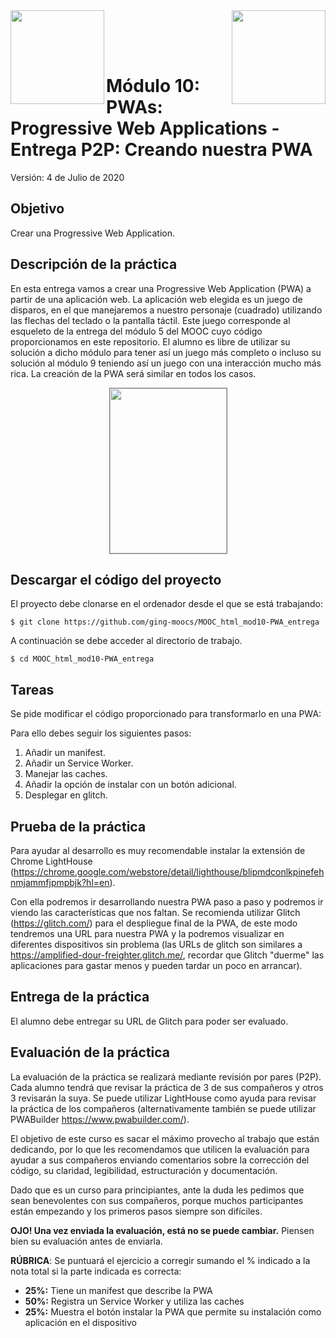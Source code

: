 <img  align="left" width="150" style="float: left;" src="https://www.upm.es/sfs/Rectorado/Gabinete%20del%20Rector/Logos/UPM/CEI/LOGOTIPO%20leyenda%20color%20JPG%20p.png">
<img  align="right" width="150" style="float: right;" src="https://miriadax.net/miriadax-theme/images/custom/logo_miriadax_new.svg">

<br/><br/><br/>


# Módulo 10: PWAs: Progressive Web Applications - Entrega P2P: Creando nuestra PWA

Versión: 4 de Julio de 2020

## Objetivo

Crear una Progressive Web Application.

## Descripción de la práctica

En esta entrega vamos a crear una Progressive Web Application (PWA) a partir de una aplicación web.
La aplicación web elegida es un juego de disparos, en el que manejaremos a nuestro personaje (cuadrado) utilizando las flechas del teclado o la pantalla táctil. Este juego corresponde al esqueleto de la entrega del módulo 5 del MOOC cuyo código proporcionamos en este repositorio. El alumno es libre de utilizar su solución a dicho módulo para tener así un juego más completo o incluso su solución al módulo 9 teniendo así un juego con una interacción mucho más rica. La creación de la PWA será similar en todos los casos.

<p align="center">
  <img width="187" height="264" style="border: 1px solid grey;" src="https://raw.githubusercontent.com/ging-moocs/MOOC_html_mod5-juego_entrega/master/assets/screenshot.png">
</p>


## Descargar el código del proyecto

El proyecto debe clonarse en el ordenador desde el que se está trabajando:

```
$ git clone https://github.com/ging-moocs/MOOC_html_mod10-PWA_entrega
```
A continuación se debe acceder al directorio de trabajo.

```
$ cd MOOC_html_mod10-PWA_entrega
```

## Tareas

Se pide modificar el código proporcionado para transformarlo en una PWA:

Para ello debes seguir los siguientes pasos:

1. Añadir un manifest.
2. Añadir un Service Worker.
3. Manejar las caches.
4. Añadir la opción de instalar con un botón adicional.
5. Desplegar en glitch.


## Prueba de la práctica

Para ayudar al desarrollo es muy recomendable instalar la extensión de Chrome LightHouse (https://chrome.google.com/webstore/detail/lighthouse/blipmdconlkpinefehnmjammfjpmpbjk?hl=en).

Con ella podremos ir desarrollando nuestra PWA paso a paso y podremos ir viendo las características que nos faltan.
Se recomienda utilizar Glitch (https://glitch.com/) para el despliegue final de la PWA, de este modo tendremos una URL para nuestra PWA y la podremos visualizar en diferentes dispositivos sin problema (las URLs de glitch son similares a https://amplified-dour-freighter.glitch.me/, recordar que Glitch "duerme" las aplicaciones para gastar menos y pueden tardar un poco en arrancar).


## Entrega de la práctica

El alumno debe entregar su URL de Glitch para poder ser evaluado.

## Evaluación de la práctica

La evaluación de la práctica se realizará mediante revisión por pares (P2P). Cada alumno tendrá que revisar la práctica de 3 de sus compañeros y otros 3 revisarán la suya. Se puede utilizar LightHouse como ayuda para revisar la práctica de los compañeros (alternativamente también se puede utilizar PWABuilder https://www.pwabuilder.com/).

El objetivo de este curso es sacar el máximo provecho al trabajo que están dedicando, por lo que les recomendamos que utilicen la evaluación para ayudar a sus compañeros enviando comentarios sobre la corrección del código, su claridad, legibilidad, estructuración y documentación.

Dado que es un curso para principiantes, ante la duda les pedimos que sean benevolentes con sus compañeros, porque muchos participantes están empezando y los primeros pasos siempre son difíciles.

**OJO! Una vez enviada la evaluación, está no se puede cambiar.** Piensen bien su evaluación antes de enviarla.

**RÚBRICA**: Se puntuará el ejercicio a corregir sumando el % indicado a la nota total si la parte indicada es correcta:

* **25%:** Tiene un manifest que describe la PWA
* **50%:** Registra un Service Worker y utiliza las caches
* **25%:** Muestra el botón instalar la PWA que permite su instalación como aplicación en el dispositivo
